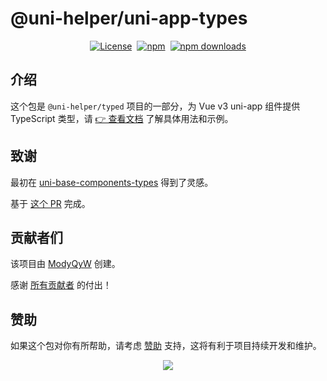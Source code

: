 # @uni-helper/uni-app-types

<div style="display: flex; justify-content: center; align-items: center; gap: 8px;">
  <a href="https://github.com/uni-helper/typed/blob/main/LICENSE">
    <img src="https://img.shields.io/github/license/uni-helper/typed?style=for-the-badge" alt="License" />
  </a>
  <a href="https://www.npmjs.com/package/@uni-helper/uni-app-types">
    <img src="https://img.shields.io/npm/v/%40uni-helper%2Funi-app-types?style=for-the-badge" alt="npm" />
  </a>
  <a href="https://www.npmjs.com/package/@uni-helper/uni-app-types">
    <img src="https://img.shields.io/npm/dm/%40uni-helper%2Funi-app-types?style=for-the-badge" alt="npm downloads" />
  </a>
</div>

## 介绍

这个包是 `@uni-helper/typed` 项目的一部分，为 Vue v3 uni-app 组件提供 TypeScript 类型，请 [👉 查看文档](https://uni-typed.netlify.app/) 了解具体用法和示例。

## 致谢

最初在 [uni-base-components-types](https://github.com/satrong/uni-base-components-types) 得到了灵感。

基于 [这个 PR](https://github.com/satrong/uni-base-components-types/pull/5) 完成。

## 贡献者们

该项目由 [ModyQyW](https://github.com/ModyQyW) 创建。

感谢 [所有贡献者](https://github.com/uni-helper/typed/graphs/contributors) 的付出！

## 赞助

如果这个包对你有所帮助，请考虑 [赞助](https://github.com/ModyQyW/sponsors) 支持，这将有利于项目持续开发和维护。

<p align="center">
  <a href="https://cdn.jsdelivr.net/gh/ModyQyW/sponsors/sponsorkit/sponsors.svg">
    <img src="https://cdn.jsdelivr.net/gh/ModyQyW/sponsors/sponsorkit/sponsors.svg"/>
  </a>
</p>
